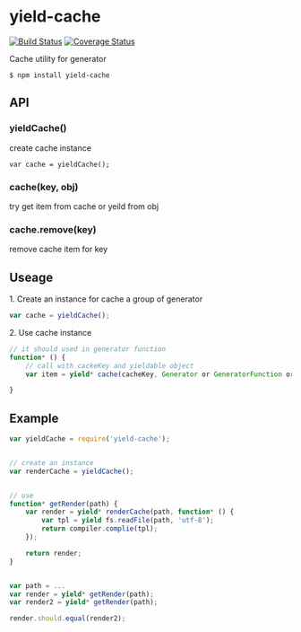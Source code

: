 # yield-cache

[![Build Status](https://travis-ci.org/bencode/yield-cache.svg?branch=master)](https://travis-ci.org/bencode/yield-cache)
[![Coverage Status](https://coveralls.io/repos/bencode/yield-cache/badge.svg)](https://coveralls.io/r/bencode/yield-cache)


Cache utility for generator


```shell
$ npm install yield-cache
```


## API

### yieldCache()

create cache instance

```
var cache = yieldCache();
```

### cache(key, obj)

try get item from cache or yeild from obj

### cache.remove(key)

remove cache item for key


## Useage

1\. Create an instance for cache a group of generator

```js
var cache = yieldCache();
```

2\. Use cache instance


```js
// it should used in generator function
function* () {
    // call with cackeKey and yieldable object
    var item = yield* cache(cacheKey, Generator or GeneratorFunction or Functin that return Promise);

}
```


## Example

```js
var yieldCache = require('yield-cache');


// create an instance
var renderCache = yieldCache();


// use
function* getRender(path) {
    var render = yield* renderCache(path, function* () {
        var tpl = yield fs.readFile(path, 'utf-8');
        return compiler.complie(tpl);
    });

    return render;
}


var path = ...
var render = yield* getRender(path);
var render2 = yield* getRender(path);

render.should.equal(render2);
```
